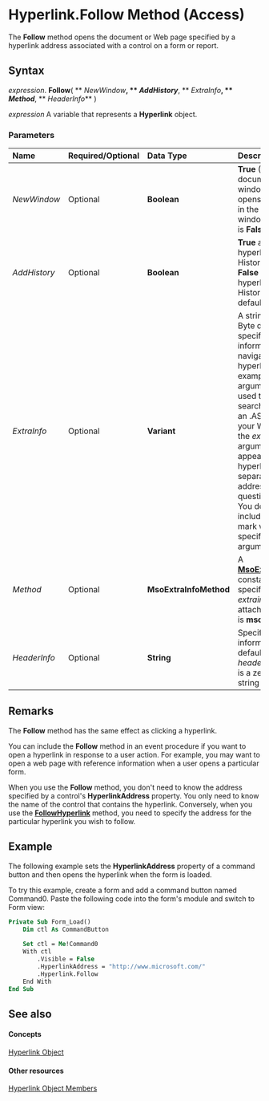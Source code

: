 
# Hyperlink.Follow Method (Access)

The  **Follow** method opens the document or Web page specified by a hyperlink address associated with a control on a form or report.


## Syntax

 _expression_. **Follow**( ** _NewWindow_**, ** _AddHistory_**, ** _ExtraInfo_**, ** _Method_**, ** _HeaderInfo_** )

 _expression_ A variable that represents a **Hyperlink** object.


### Parameters



|**Name**|**Required/Optional**|**Data Type**|**Description**|
|:-----|:-----|:-----|:-----|
| _NewWindow_|Optional|**Boolean**|**True** (?1) opens the document in a new window and **False** (0) opens the document in the current window. The default is **False**.|
| _AddHistory_|Optional|**Boolean**|**True** adds the hyperlink to the History folder and **False** doesn't add the hyperlink to the History folder. The default is **True**.|
| _ExtraInfo_|Optional|**Variant**|A string or an array of Byte data that specifies additional information for navigating to a hyperlink. For example, this argument may be used to specify a search parameter for an .ASP or .IDC file. In your Web browser, the  _extrainfo_ argument may appear after the hyperlink address, separated from the address by a question mark (?). You don't need to include the question mark when you specify the _extrainfo_ argument.|
| _Method_|Optional|**MsoExtraInfoMethod**|A  **[MsoExtraInfoMethod](http://msdn.microsoft.com/library/eb8edb9c-2a9a-62b5-f592-e40a2325a555%28Office.15%29.aspx)** constant that specifies how the _extrainfo_ argument is attached. The default is **msoMethodGet**.|
| _HeaderInfo_|Optional|**String**|Specifies header information. By default the  _headerinfo_ argument is a zero-length string (" ").|

## Remarks

The  **Follow** method has the same effect as clicking a hyperlink.

You can include the  **Follow** method in an event procedure if you want to open a hyperlink in response to a user action. For example, you may want to open a web page with reference information when a user opens a particular form.

When you use the  **Follow** method, you don't need to know the address specified by a control's **HyperlinkAddress** property. You only need to know the name of the control that contains the hyperlink. Conversely, when you use the **[FollowHyperlink](b5142ca6-8d67-c42b-81a4-5417265a50b0.md)** method, you need to specify the address for the particular hyperlink you wish to follow.


## Example

The following example sets the  **HyperlinkAddress** property of a command button and then opens the hyperlink when the form is loaded.

To try this example, create a form and add a command button named Command0. Paste the following code into the form's module and switch to Form view:




```vb
Private Sub Form_Load() 
    Dim ctl As CommandButton 
 
    Set ctl = Me!Command0 
    With ctl 
        .Visible = False 
        .HyperlinkAddress = "http://www.microsoft.com/" 
        .Hyperlink.Follow 
    End With 
End Sub
```


## See also


#### Concepts


[Hyperlink Object](2ece7c11-ed02-8eec-9ecc-4e1aeeaa6e87.md)
#### Other resources


[Hyperlink Object Members](59452547-c53a-69b7-fd78-2857410c3460.md)
